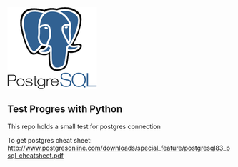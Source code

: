 ![POSTGRES PYTHON TEST](https://raw.githubusercontent.com/docker-library/docs/master/postgres/logo.png "Python POSTGRES test")

Test Progres with Python
------------------------
This repo holds a small test for postgres connection

To get postgres cheat sheet: http://www.postgresonline.com/downloads/special_feature/postgresql83_psql_cheatsheet.pdf
